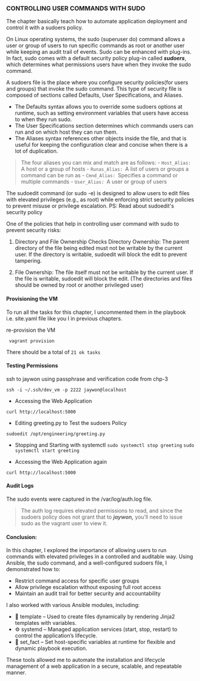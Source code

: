 ### CONTROLLING USER COMMANDS WITH SUDO

The chapter basically teach how to automate application deployment and control it with a sudoers policy.

On Linux operating systems, the sudo (superuser do) command allows a user or group of users to run specific commands as root or another user while keeping an audit trail of events.
Sudo can be enhanced with plug-ins. In fact, sudo comes with a default security policy plug-in called **_sudoers_**, which determines what permissions users have when they invoke the sudo command.

A sudoers file is the place where you configure security policies(for users and groups) that invoke the sudo command. This type of security file is composed of sections called Defaults, User Specifications, and Aliases.
* The Defaults syntax allows you to override some sudoers options at runtime, such as setting environment variables that users have access to when they run sudo.
* The User Specifications section determines which commands users can run and on which host they can run them.
* The Aliases syntax references other objects inside the file, and
that is useful for keeping the configuration clear and concise when there is a lot of duplication.

> The four aliases you can mix and match are as follows:
    - `Host_Alias:` A host or a group of hosts
    - `Runas_Alias:` A list of users or groups a command can be run as
    - `Cmnd_Alias:` Specifies a command or multiple commands
    - `User_Alias:` A user or group of users

The sudoedit command (or sudo -e) is designed to allow users to edit files with elevated privileges (e.g., as root) while enforcing strict security policies to prevent misuse or privilege escalation.
PS: Read about sudoedit's security policy

One of the policies that help in controlling user command with sudo to prevent security risks:

1. Directory and File Ownership Checks
Directory Ownership: The parent directory of the file being edited must not be writable by the current user. If the directory is writable, sudoedit will block the edit to prevent tampering.

2. File Ownership: The file itself must not be writable by the current user. If the file is writable, sudoedit will block the edit.
(The directories and files should be owned by root or another privileged user)

#### Provisioning the VM
To run all the tasks for this chapter, I uncommented them in the playbook i.e. site.yaml file like you I in previous chapters.

re-provision the VM
```
 vagrant provision
```
There should be a total of `21 ok tasks`
#### Testing Permissions
ssh to jaywon using passphrase and verification code from chp-3
```
ssh -i ~/.ssh/dev_vm -p 2222 jaywon@localhost
```
- Accessing the Web Application
```
curl http://localhost:5000
```
- Editing greeting.py to Test the sudoers Policy
```
sudoedit /opt/engineering/greeting.py
```
* Stopping and Starting with systemctl
```sudo systemctl stop greeting```
```sudo systemctl start greeting```
- Accessing the Web Application again
```
curl http://localhost:5000
```

#### Audit Logs
The sudo events were captured in the /var/log/auth.log file.
> The auth log requires elevated permissions to read, and since the sudoers policy does not grant that to **_jaywon,_** you’ll need to issue sudo as the vagrant user to view it. 


#### Conclusion:
In this chapter, I explored the importance of allowing users to run commands with elevated privileges in a controlled and auditable way. Using Ansible, the sudo command, and a well-configured sudoers file, I demonstrated how to:
* Restrict command access for specific user groups
* Allow privilege escalation without exposing full root access
* Maintain an audit trail for better security and accountability

I also worked with various Ansible modules, including:

* 🧩 template – Used to create files dynamically by rendering Jinja2 templates with variables.
* ⚙️ systemd – Managed application services (start, stop, restart) to control the application’s lifecycle.
* 📌 set_fact – Set host-specific variables at runtime for flexible and dynamic playbook execution.

These tools allowed me to automate the installation and lifecycle management of a web application in a secure, scalable, and repeatable manner.